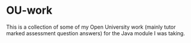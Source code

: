 # OU-work
This is a collection of some of my Open University work (mainly tutor marked assessment question answers) for the Java module I was taking.

